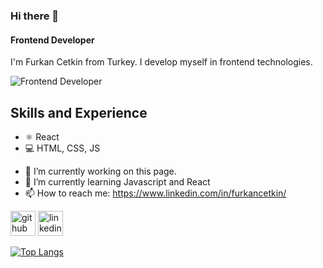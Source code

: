 ### Hi there 👋
#### Frontend Developer

I'm Furkan Cetkin from Turkey. I develop myself in frontend technologies.

![Frontend Developer](https://media.giphy.com/media/3oEdvbRHem1psqd7a0/giphy.gif?cid=790b7611c90fd7894b7894e135ebe03d098e77366fc27a9a&rid=giphy.gif&ct=g)

## Skills and Experience
* ⚛️ React
* 💻 HTML, CSS, JS

- 🔭 I’m currently working on this page. 
- 🌱 I’m currently learning Javascript and React 
- 📫 How to reach me: https://www.linkedin.com/in/furkancetkin/ 


[<img src='https://cdn.jsdelivr.net/npm/simple-icons@3.0.1/icons/github.svg' alt='github' height='40'>](https://github.com/https://github.com/furkancetkin)  [<img src='https://cdn.jsdelivr.net/npm/simple-icons@3.0.1/icons/linkedin.svg' alt='linkedin' height='40'>](https://www.linkedin.com/in/https://www.linkedin.com/in/furkancetkin//)

[![Top Langs](https://github-readme-stats.vercel.app/api/top-langs/?username=furkancetkin&layout=compact)](https://github.com/anuraghazra/github-readme-stats)
